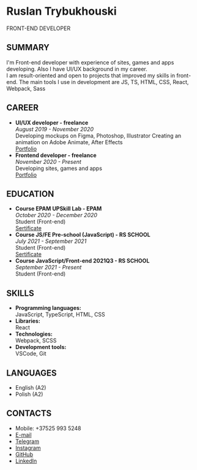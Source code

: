 # Ruslan Trybukhouski
FRONT-END DEVELOPER

## SUMMARY
I'm Front-end developer with experience of sites, games and apps developing. Also I have UI/UX background in my career.  
I am result-oriented and open to projects that improved my skills in front-end.
The main tools I use in development are JS, TS, HTML, CSS, React, Webpack, Sass

## CAREER
- **UI/UX developer - freelance**   
_August 2019 - November 2020_  
Developing mockups on Figma, Photoshop, Illustrator
Creating an animation on Adobe Animate, After Effects  
[Portfolio](https://www.behance.net/trybukhouski)
- **Frontend developer - freelance**  
_November 2020 - Present_  
Developing sites, games and apps  
[Portfolio](https://github.com/Trybukhouski)

## EDUCATION
- **Course EPAM UPSkill Lab - EPAM**  
_October 2020 - December 2020_  
Student (Front-end)  
[Sertificate](/assets/imgs/UpSkillLab_Certificate.pdf)
- **Course JS/FE Pre-school (JavaScript) - RS SCHOOL**  
_July 2021 - September 2021_  
Student (Front-end)  
[Sertificate](/assets/imgs/JS_FE_Pre_School_Certificate.pdf)
- **Course JavaScript/Front-end 2021Q3 - RS SCHOOL**  
_September 2021 - Present_  
Student (Front-end)

## SKILLS
- **Programming languages:**  
JavaScript, TypeScript, HTML, CSS
- **Libraries:**  
React
- **Technologies:**  
Webpack, SCSS
- **Development tools:**  
VSCode, Git

## LANGUAGES
- English (A2)
- Polish (A2)

## CONTACTS
* Mobile: +37525 993 5248
* [E-mail](trybukhouskij@gmail.com)
* [Telegram](https://t.me/Foryort)
* [Instagram](https://www.instagram.com/ruslan_trybukhouski/)
* [GitHub](https://github.com/Trybukhouski)
* [LinkedIn](https://linked.in/trybukhouski)